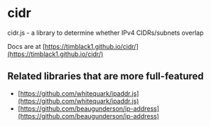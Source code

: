 # cidr
cidr.js - a library to determine whether IPv4 CIDRs/subnets overlap

Docs are at [https://timblack1.github.io/cidr/](https://timblack1.github.io/cidr/)

## Related libraries that are more full-featured

* [https://github.com/whitequark/ipaddr.js](https://github.com/whitequark/ipaddr.js)
* [https://github.com/beaugunderson/ip-address](https://github.com/beaugunderson/ip-address)
   